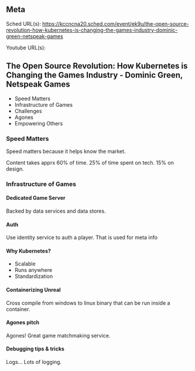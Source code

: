 ## Meta
Sched URL(s): https://kccncna20.sched.com/event/ek9u/the-open-source-revolution-how-kubernetes-is-changing-the-games-industry-dominic-green-netspeak-games

Youtube URL(s):

## The Open Source Revolution: How Kubernetes is Changing the Games Industry - Dominic Green, Netspeak Games

- Speed Matters
- Infrastructure of Games
- Challenges
- Agones
- Empowering Others

### Speed Matters
Speed matters because it helps know the market.

Content takes apprx 60% of time. 25% of time spent on tech. 15% on design.

### Infrastructure of Games

#### Dedicated Game Server
Backed by data services and data stores.

#### Auth
Use identity service to auth a player. That is used for meta info

#### Why Kubernetes?
- Scalable
- Runs anywhere
- Standardization

#### Containerizing Unreal
Cross compile from windows to linux binary that can be run inside a container.

#### Agones pitch
Agones! Great game matchmaking service.

#### Debugging tips & tricks
Logs... Lots of logging.
